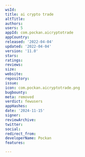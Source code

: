 ```yaml
---
wsId: 
title: ai crypto trade
altTitle: 
authors: 
users: 5
appId: com.pockan.aicryptotrade
appCountry: 
released: '2022-04-04'
updated: '2022-04-04'
version: '11.0'
stars: 
ratings: 
reviews: 
size: 
website: 
repository: 
issue: 
icon: com.pockan.aicryptotrade.png
bugbounty: 
meta: removed
verdict: fewusers
appHashes: 
date: '2024-11-15'
signer: 
reviewArchive: 
twitter: 
social: 
redirect_from: 
developerName: Pockan
features: 

---
```


